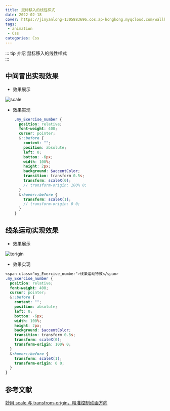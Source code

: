 ```yaml
---
title: 鼠标移入的线性样式
date: 2022-02-18
cover: https://jinyanlong-1305883696.cos.ap-hongkong.myqcloud.com/wallhaven-72rxqo.jpg
tags:
 - animation
 - Css
categories: Css
---
```


::: tip 介绍
鼠标移入的线性样式<br>
:::

<!-- more -->

## 中间冒出实现效果

* 效果展示

![scale](https://jinyanlong-1305883696.cos.ap-hongkong.myqcloud.com/38972798-5912c5bc-43d5-11e8-9062-351820789f7d.gif)

* 效果实现

```scss
    .my_Exercise_number {
      position: relative;
      font-weight: 400;
      cursor: pointer;
      &::before {
        content: "";
        position: absolute;
        left: 0;
        bottom: -6px;
        width: 100%;
        height: 2px;
        background: $accentColor;
        transition: transform 0.5s;
        transform: scaleX(0);
        // transform-origin: 100% 0;
      }
      &:hover::before {
        transform: scaleX(1);
        // transform-origin: 0 0;
      }
    }
```

## 线条运动实现效果

* 效果展示

![torigin](https://jinyanlong-1305883696.cos.ap-hongkong.myqcloud.com/38973547-fd32970a-43d8-11e8-94cf-2d30ed12d8cf.gif)

* 效果实现

```scss
<span class="my_Exercise_number">线条运动特效</span>
.my_Exercise_number {
  position: relative;
  font-weight: 400;
  cursor: pointer;
  &::before {
    content: "";
    position: absolute;
    left: 0;
    bottom: -6px;
    width: 100%;
    height: 2px;
    background: $accentColor;
    transition: transform 0.5s;
    transform: scaleX(0);
    transform-origin: 100% 0;
  }
  &:hover::before {
    transform: scaleX(1);
    transform-origin: 0 0;
  }
}
```

## 参考文献

[妙用 scale 与 transfrom-origin，精准控制动画方向](https://www.cnblogs.com/coco1s/p/8882542.html)
